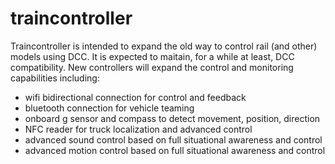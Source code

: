 # traincontroller
Traincontroller is intended to expand the old way to control rail (and other) models using DCC.
It is expected to maitain, for a while at least, DCC compatibility. 
New controllers will expand the control and monitoring capabilities including:
- wifi bidirectional connection for control and feedback
- bluetooth connection for vehicle teaming
- onboard g sensor and compass to detect movement, position, direction
- NFC reader for truck localization and advanced control
- advanced sound control based on full situational awareness and control
- advanced motion control based on full situational awareness and control

